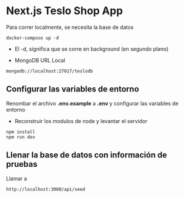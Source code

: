 # Next.js Teslo Shop App

Para correr localmente, se necesita la base de datos

```
docker-compose up -d
```

- El -d, significa que se corre en background (en segundo plano)

* MongoDB URL Local

```
mongodb://localhost:27017/teslodb
```

## Configurar las variables de entorno

Renombar el archivo **.env.example** a **.env** y configurar las variables de entorno

- Reconstruir los modulos de node y levantar el servidor

```
npm install
npm run dev
```

## Llenar la base de datos con información de pruebas

Llamar a

```
http://localhost:3000/api/seed
```
